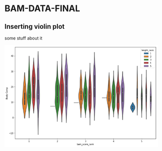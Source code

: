 # BAM-DATA-FINAL


## Inserting violin plot
some stuff about it

<img src="images/violin_plot_0.png"/>
